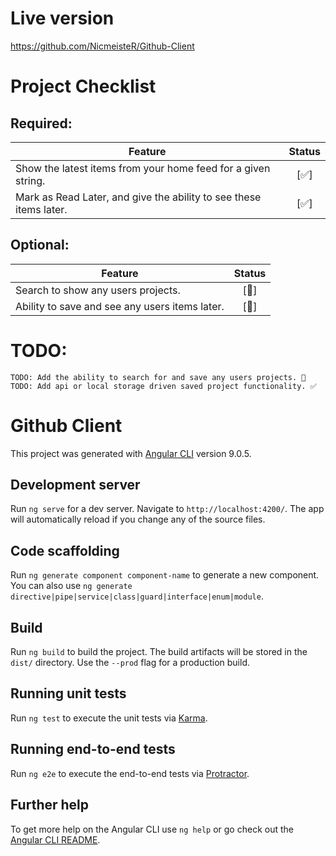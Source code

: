 # Live version

https://github.com/NicmeisteR/Github-Client

# Project Checklist

## Required:
| Feature        | Status  |
| -------------- |:-------:|
| Show the latest items from your home feed for a given string. | [✅] |
| Mark as Read Later, and give the ability to see these items later. |  [✅] |

## Optional:
| Feature        | Status  |
| -------------- |:-------:|
| Search to show any users projects. | [🚧] |
| Ability to save and see any users items later. |  [🚧] |


# TODO:

    TODO: Add the ability to search for and save any users projects. 🚧
    TODO: Add api or local storage driven saved project functionality. ✅

# Github Client

This project was generated with [Angular CLI](https://github.com/angular/angular-cli) version 9.0.5.

## Development server

Run `ng serve` for a dev server. Navigate to `http://localhost:4200/`. The app will automatically reload if you change any of the source files.

## Code scaffolding

Run `ng generate component component-name` to generate a new component. You can also use `ng generate directive|pipe|service|class|guard|interface|enum|module`.

## Build

Run `ng build` to build the project. The build artifacts will be stored in the `dist/` directory. Use the `--prod` flag for a production build.

## Running unit tests

Run `ng test` to execute the unit tests via [Karma](https://karma-runner.github.io).

## Running end-to-end tests

Run `ng e2e` to execute the end-to-end tests via [Protractor](http://www.protractortest.org/).

## Further help

To get more help on the Angular CLI use `ng help` or go check out the [Angular CLI README](https://github.com/angular/angular-cli/blob/master/README.md).

